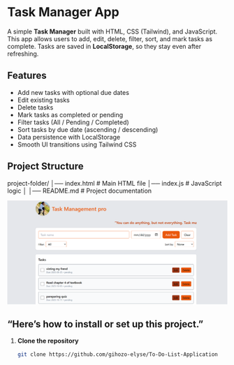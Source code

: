 
# Task Manager App

A simple **Task Manager** built with HTML, CSS (Tailwind), and JavaScript.  
This app allows users to add, edit, delete, filter, sort, and mark tasks as complete. Tasks are saved in **LocalStorage**, so they stay even after refreshing.

## Features
- Add new tasks with optional due dates  
- Edit existing tasks  
- Delete tasks  
- Mark tasks as completed or pending  
- Filter tasks (All / Pending / Completed)  
- Sort tasks by due date (ascending / descending)  
- Data persistence with LocalStorage  
- Smooth UI transitions using Tailwind CSS  


##  Project Structure
project-folder/
│── index.html # Main HTML file
│── index.js # JavaScript logic
│
│── README.md # Project documentation

 


![grid](./scrn.png)
## “Here’s how to install or set up this project.”

1. **Clone the repository**
   ```bash
   git clone https://github.com/gihozo-elyse/To-Do-List-Application

